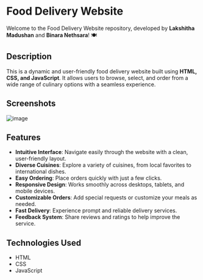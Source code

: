 # Food Delivery Website

Welcome to the Food Delivery Website repository, developed by **Lakshitha Madushan** and **Binara Nethsara**! 🍽️

## Description

This is a dynamic and user-friendly food delivery website built using **HTML, CSS, and JavaScript**. It allows users to browse, select, and order from a wide range of culinary options with a seamless experience.

## Screenshots

![image](https://github.com/Sweety-Vigneshg/Food-Delivery-Website/blob/f3471fcfa680d8dbebc8ccb3ab69bda7588d9413/Sample/food%20delivery%20website%20gallery.png)

## Features

- **Intuitive Interface**: Navigate easily through the website with a clean, user-friendly layout.  
- **Diverse Cuisines**: Explore a variety of cuisines, from local favorites to international dishes.  
- **Easy Ordering**: Place orders quickly with just a few clicks.  
- **Responsive Design**: Works smoothly across desktops, tablets, and mobile devices.  
- **Customizable Orders**: Add special requests or customize your meals as needed.  
- **Fast Delivery**: Experience prompt and reliable delivery services.  
- **Feedback System**: Share reviews and ratings to help improve the service.

## Technologies Used

- HTML  
- CSS  
- JavaScript
